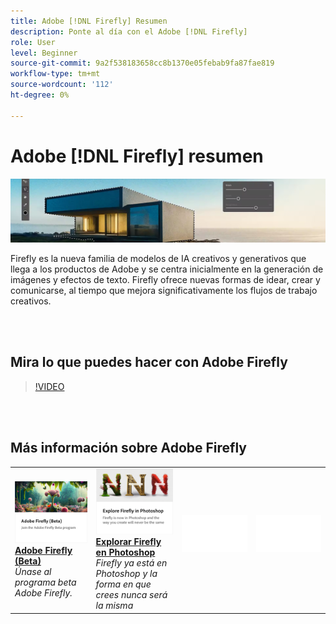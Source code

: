 ```yaml
---
title: Adobe [!DNL Firefly] Resumen
description: Ponte al día con el Adobe [!DNL Firefly]
role: User
level: Beginner
source-git-commit: 9a2f538183658cc8b1370e05febab9fa87fae819
workflow-type: tm+mt
source-wordcount: '112'
ht-degree: 0%

---
```


# Adobe [!DNL Firefly] resumen

![Imagen de Firefly Hero](../assets/firefly.png)

Firefly es la nueva familia de modelos de IA creativos y generativos que llega a los productos de Adobe y se centra inicialmente en la generación de imágenes y efectos de texto. Firefly ofrece nuevas formas de idear, crear y comunicarse, al tiempo que mejora significativamente los flujos de trabajo creativos.

<br> 

## Mira lo que puedes hacer con Adobe Firefly

>[!VIDEO](https://video.tv.adobe.com/v/3416970t1?quality=12&learn=on&hidetitle=true)

<br> 

## Más información sobre Adobe Firefly

<table>
<tr>
   <td>
      <a href="https://firefly.adobe.com/" {target="_blank" }>
         <img alt="Adobe Firefly (Beta)" src="../assets/firefly-beta.png" />
      </a>
      <div>
      <a href="https://firefly.adobe.com/" {target="_blank" }><strong>Adobe Firefly (Beta)</strong></a>
      </div>
      <em>Únase al programa beta Adobe Firefly.</em>
      <br>
  </td>
  <td>
      <a href="https://www.adobe.com/sensei/generative-ai/firefly.html" {target="_blank" }>
         <img alt="Explorar Firefly en Photoshop" src="../assets/firefly-photoshop.png" />
      </a>
      <div>
      <a href="https://www.adobe.com/sensei/generative-ai/firefly.html" {target="_blank" }><strong>Explorar Firefly en Photoshop</strong></a>
      </div>
      <em>Firefly ya está en Photoshop y la forma en que crees nunca será la misma</em>
      <br>
  </td>
  <td>
    <img alt="Separador" src="../assets/Whitespacer.png" />
    <div>
    <br>
  </td>
  <td>
    <img alt="Separador" src="../assets/Whitespacer.png" />
    <div>
    <br>
  </td>
</tr>
</table>
